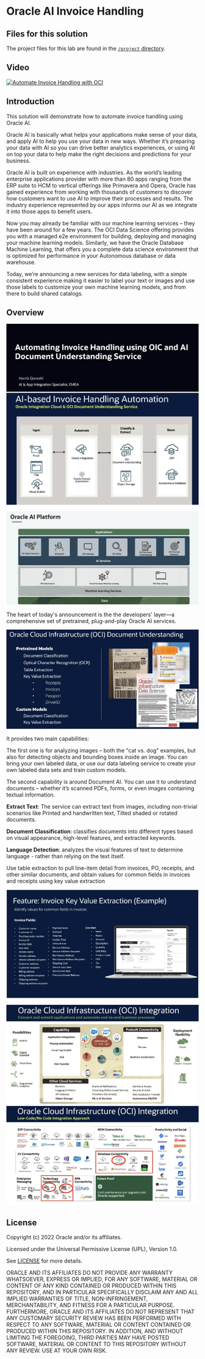 # Oracle AI Invoice Handling

## Files for this solution

The project files for this lab are found in the [`/project` directory](https://github.com/oracle-devrel/oci-ai-invoice-handling/tree/main/project).

## Video

[![Automate Invoice Handling with OCI](http://img.youtube.com/vi/pjdQzFscOrk/0.jpg)](http://www.youtube.com/watch?v=pjdQzFscOrk "Automate Invoice Handling with OCI")

## Introduction

This solution will demonstrate how to automate invoice handling using Oracle AI.


Oracle AI is basically what helps your applications make sense of your data, and apply AI to help you use your data in new ways. Whether it’s preparing your data with AI so you can drive better analytics experiences, or using AI on top your data to help make the right decisions and predictions for your business. 

Oracle AI is built on experience with industries. As the world’s leading enterprise applications provider with more than 80 apps ranging from the ERP suite to HCM to vertical offerings like Primavera and Opera, Oracle has gained experience from working with thousands of customers to discover how customers want to use AI to improve their processes and results. The industry experience represented by our apps informs our AI as we integrate it into those apps to benefit users.

Now you may already be familiar with our machine learning services – they have been around for a few years. The OCI Data Science offering provides you with a managed e2e environment for building, deploying and managing your machine learning models. Similarly, we have the Oracle Database Machine Learning, that offers you a complete data science environment that is optimized for performance in your Autonomous database or data warehouse. 

Today, we’re announcing a new services for data labeling, with a simple consistent experience making it easier to label your text or images and use those labels to customize your own machine learning models, and from there to build shared catalogs. 

## Overview

![](img/0-automating-invoice-handling-1024.jpg)
![](img/1-ai-based-invoice-handling-1024.jpg)

![](img/2-oracle-ai-platform-1024.jpg)

The heart of today's announcement is the the developers' layer—a comprehensive set of pretrained, plug-and-play Oracle AI services. 

![](img/3-oci-document-understanding-1024.jpg)

It provides two main capabilities: 

The first one is for analyzing images – both the "cat vs. dog" examples, but also for detecting objects and bounding boxes inside an image. You can bring your own labeled data, or use our data labeling service to create your own labeled data sets and train custom models. 

The second capability is around Document AI. You can use it to understand documents – whether it’s scanned PDFs, forms, or even images containing textual information. 

**Extract Text**: The service can extract text from images, including non-trivial scenarios like Printed and handwritten text, Tilted shaded or rotated documents.

**Document Classification**: classifies documents into different types based on visual appearance, high-level features, and extracted keywords. 

**Language Detection**: analyzes the visual features of text to determine language - rather than relying on the text itself.

Use table extraction to pull line-item detail from invoices, PO, receipts, and other similar documents, and obtain values for common fields in invoices and receipts using key value extraction

![](img/4-invoice-key-value-extraction-1024.jpg)

![](img/5-oci-integration-2-1024.jpg)
![](img/6-oci-integration-1024.jpg)

## License

Copyright (c) 2022 Oracle and/or its affiliates.

Licensed under the Universal Permissive License (UPL), Version 1.0.

See [LICENSE](LICENSE) for more details.

ORACLE AND ITS AFFILIATES DO NOT PROVIDE ANY WARRANTY WHATSOEVER, EXPRESS OR IMPLIED, FOR ANY SOFTWARE, MATERIAL OR CONTENT OF ANY KIND CONTAINED OR PRODUCED WITHIN THIS REPOSITORY, AND IN PARTICULAR SPECIFICALLY DISCLAIM ANY AND ALL IMPLIED WARRANTIES OF TITLE, NON-INFRINGEMENT, MERCHANTABILITY, AND FITNESS FOR A PARTICULAR PURPOSE.  FURTHERMORE, ORACLE AND ITS AFFILIATES DO NOT REPRESENT THAT ANY CUSTOMARY SECURITY REVIEW HAS BEEN PERFORMED WITH RESPECT TO ANY SOFTWARE, MATERIAL OR CONTENT CONTAINED OR PRODUCED WITHIN THIS REPOSITORY. IN ADDITION, AND WITHOUT LIMITING THE FOREGOING, THIRD PARTIES MAY HAVE POSTED SOFTWARE, MATERIAL OR CONTENT TO THIS REPOSITORY WITHOUT ANY REVIEW. USE AT YOUR OWN RISK. 
